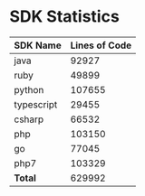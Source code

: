 # SDK Statistics

| SDK Name | Lines of Code |
| -------- | ------------- |
| java | 92927 |
| ruby | 49899 |
| python | 107655 |
| typescript | 29455 |
| csharp | 66532 |
| php | 103150 |
| go | 77045 |
| php7 | 103329 |
| **Total** | 629992 |
